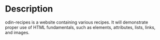 # Description

odin-recipes is a website containing various recipes.  It will demonstrate proper use of HTML fundamentals, such as elements, attributes, lists, links, and images.
